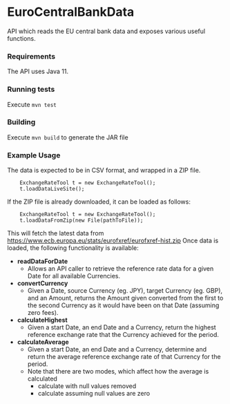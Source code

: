 # EuroCentralBankData
API which reads the EU central bank data and exposes various useful functions.

### Requirements
The API uses Java 11.

### Running tests
Execute `mvn test`

### Building
Execute `mvn build` to generate the JAR file

### Example Usage
The data is expected to be in CSV format, and wrapped in a ZIP file. 
```
	ExchangeRateTool t = new ExchangeRateTool();
	t.loadDataLiveSite();
```
If the ZIP file is already downloaded, it can be loaded as follows:
```
	ExchangeRateTool t = new ExchangeRateTool();
	t.loadDataFromZip(new File(pathToFile));
```

This will fetch the latest data from https://www.ecb.europa.eu/stats/eurofxref/eurofxref-hist.zip
Once data is loaded, the following functionality is available:

* **readDataForDate**
	* Allows an API caller to retrieve the reference rate data for a given Date for all available Currencies. 
* **convertCurrency**
	* Given a Date, source Currency (eg. JPY), target Currency (eg. GBP), and an Amount, returns the Amount given converted from the first to the second Currency as it would have been on that Date (assuming zero fees). 
* **calculateHighest**
	* Given a start Date, an end Date and a Currency, return the highest reference exchange rate that the Currency achieved for the period. 
* **calculateAverage**
	* Given a start Date, an end Date and a Currency, determine and return the average reference exchange rate of that Currency for the period. 
	* Note that there are two modes, which affect how the average is calculated
		* calculate with null values removed
		* calculate assuming null values are zero